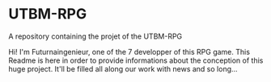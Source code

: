 UTBM-RPG
========

A repository containing the projet of the UTBM-RPG


Hi! I'm Futurnaingenieur, one of the 7 developper of this RPG game. This Readme is here in order to provide 
informations about the conception of this huge project. It'll be filled all along our work with news and so long...
